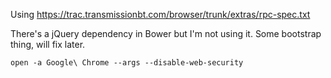 Using https://trac.transmissionbt.com/browser/trunk/extras/rpc-spec.txt

There's a jQuery dependency in Bower but I'm not using it. Some bootstrap thing, will fix later.

`open -a Google\ Chrome --args --disable-web-security`
